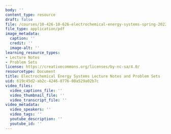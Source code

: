 ```yaml
---
body: ''
content_type: resource
draft: false
file: /courses/10-426-10-626-electrochemical-energy-systems-spring-2022/mit10_426_10_626s22_cr.pdf
file_type: application/pdf
image_metadata:
  caption: ''
  credit: ''
  image-alt: ''
learning_resource_types:
- Lecture Notes
- Problem Sets
license: https://creativecommons.org/licenses/by-nc-sa/4.0/
resourcetype: Document
title: Electrochemical Energy Systems Lecture Notes and Problem Sets
uid: 619c45d2-ab2c-4246-8776-08a529a02b7c
video_files:
  video_captions_file: ''
  video_thumbnail_file: ''
  video_transcript_file: ''
video_metadata:
  video_speakers: ''
  video_tags: ''
  youtube_description: ''
  youtube_id: ''
---
```

